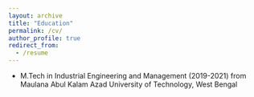 ```yaml
---
layout: archive
title: "Education"
permalink: /cv/
author_profile: true
redirect_from:
  - /resume
---
```

<ul>
  <li>M.Tech in Industrial Engineering and Management (2019-2021) from Maulana Abul Kalam Azad University of Technology, West Bengal  </li>
</ul>
